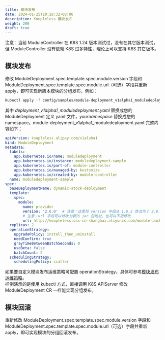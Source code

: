 ```yaml
---
title: 模块发布
date: 2024-01-25T10:28:32+08:00
description: Koupleless 模块发布
weight: 200
draft: true
---
```


注意：当前 ModuleController 在 K8S 1.24 版本测试过，没有在其它版本测试，但 ModuleController 没有依赖 K8S 过多特性，理论上可以支持 K8S 其它版本。

## 模块发布
修改 ModuleDeployment.spec.template.spec.module.version 字段和 ModuleDeployment.spec.template.spec.module.url（可选）字段并重新 apply，即可实现新版本模块的分组发布，例如：
```bash
kubectl apply -f config/samples/module-deployment_v1alpha1_moduledeployment.yaml --namespace yournamespace
```
其中 _deployment_v1alpha1_moduledeployment.yaml_ 替换成您的 ModuleDeployment 定义 yaml 文件，_yournamespace_ 替换成您的 namespace。module-deployment_v1alpha1_moduledeployment.yaml 完整内容如下：
```yaml
apiVersion: koupleless.alipay.com/v1alpha1
kind: ModuleDeployment
metadata:
  labels:
    app.kubernetes.io/name: moduledeployment
    app.kubernetes.io/instance: moduledeployment-sample
    app.kubernetes.io/part-of: module-controller
    app.kubernetes.io/managed-by: kustomize
    app.kubernetes.io/created-by: module-controller
  name: moduledeployment-sample
spec:
  baseDeploymentName: dynamic-stock-deployment
  template:
    spec:
      module:
        name: provider
        version: '2.0.0'  # 注意：这里将 version 字段从 1.0.2 修改为了 2.0.0 即可实现模块新版本分组发布
        # 注意：url 字段可以修改为新的 jar 包地址，也可以不用修改
        url: http://koupleless.oss-cn-shanghai.aliyuncs.com/module-packages/stable/dynamic-provider-1.0.2-ark-biz.jar
  replicas: 2
  operationStrategy:
    upgradePolicy: install_then_uninstall
    needConfirm: true
    grayTimeBetweenBatchSeconds: 0
    useBeta: false
    batchCount: 2
  schedulingStrategy:
    schedulingPolicy: scatter
```

如果要自定义模块发布运维策略可配置 operationStrategy，具体可参考[模块发布运维策略](/docs/contribution-guidelines/module-controller/crd-definition)。<br />样例演示的是使用 kubectl 方式，直接调用 K8S APIServer 修改 ModuleDeployment CR 一样能实现分组发布。


## 模块回滚
重新修改 ModuleDeployment.spec.template.spec.module.version 字段和 ModuleDeployment.spec.template.spec.module.url（可选）字段并重新 apply，即可实现模块的分组回滚发布。

<br/>
<br/>
